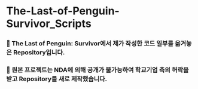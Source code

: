 # The-Last-of-Penguin-Survivor_Scripts
### 💾 The Last of Penguin: Survivor에서 제가 작성한 코드 일부를 옮겨놓은 Repository입니다. 
### 🔑 원본 프로젝트는 NDA에 의해 공개가 불가능하여 학교기업 측의 허락을 받고 Repository를 새로 제작했습니다.
